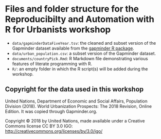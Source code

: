 # Files and folder structure for the Reproducibilty and Automation with R for Urbanists workshop

-   `data/gapminderDataFiveYear.tsv`: the cleaned and subset version of the Gapminder dataset available from the [gapminder R package](http://github.com/jennybc/gapminder).
-   `data/urban_population.csv`: a subset version of the Gapminder dataset.
-   `documents/countryPick.Rmd`: R Markdown file demonstrating various features of literate programming with R.
-   `R/`: an empty folder in which the R script(s) will be added during the workshop.

## Copyright for the data used in this workshop

United Nations, Department of Economic and Social Affairs, Population Division (2018). World Urbanization Prospects: The 2018 Revision, Online Edition. It was copied through Gapminder.org.

Copyright © 2018 by United Nations, made available under a Creative Commons license CC BY 3.0 IGO: <http://creativecommons.org/licenses/by/3.0/igo/>
